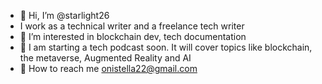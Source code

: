 - 👋 Hi, I’m @starlight26
- I work as a technical writer and a freelance tech writer
- 👀 I’m interested in blockchain dev, tech documentation
- 🌱 I am starting a tech podcast soon. It will cover topics like blockchain, the metaverse, Augmented Reality and AI
- 💞 How to reach me onistella22@gmail.com

<!---
starlight26/starlight26 is a ✨ special ✨ repository because its `README.md` (this file) appears on your GitHub profile.
You can click the Preview link to take a look at your changes.
--->
